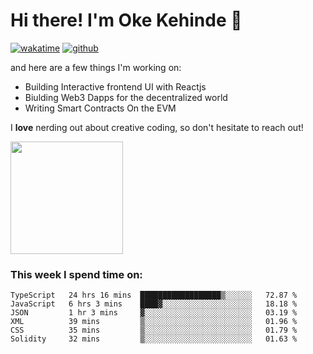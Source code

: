 # Hi there! I'm Oke Kehinde :cowboy_hat_face:

[![wakatime](https://wakatime.com/badge/user/5f3f42a0-7b4f-4c4b-b2da-012c5ac2fa62.svg)](https://wakatime.com/@5f3f42a0-7b4f-4c4b-b2da-012c5ac2fa62)
[![github](https://img.shields.io/github/followers/okeken?logo=github&style=plastic)](https://github.com/okeken?tab=followers)

and here are a few things I'm working on:

- Building Interactive frontend UI with Reactjs
- Biulding Web3 Dapps for the decentralized world
- Writing Smart Contracts On the EVM

I **love** nerding out about creative coding, so don't hesitate to reach out!


<img height="180em" src="https://github-readme-stats.vercel.app/api?username=okeken&show_icons=true&hide_border=true&&count_private=true&include_all_commits=true" />

### This week I spend time on:

<!--START_SECTION:waka-->

```text
TypeScript   24 hrs 16 mins  ██████████████████▒░░░░░░   72.87 %
JavaScript   6 hrs 3 mins    ████▓░░░░░░░░░░░░░░░░░░░░   18.18 %
JSON         1 hr 3 mins     ▓░░░░░░░░░░░░░░░░░░░░░░░░   03.19 %
XML          39 mins         ▒░░░░░░░░░░░░░░░░░░░░░░░░   01.96 %
CSS          35 mins         ▒░░░░░░░░░░░░░░░░░░░░░░░░   01.79 %
Solidity     32 mins         ▒░░░░░░░░░░░░░░░░░░░░░░░░   01.63 %
```

<!--END_SECTION:waka-->
